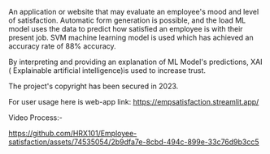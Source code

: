 An application or website that may evaluate an employee's mood and level of satisfaction. Automatic form generation is possible, and the load ML model uses the data to predict how satisfied an employee is with their present job. SVM machine learning model is used which  has achieved an accuracy rate of 88% accuracy.

By interpreting and providing an explanation of ML Model's predictions, XAI ( Explainable artificial intelligence)is used to increase trust.

The project's copyright has been secured in 2023.


For user usage here is web-app link: https://empsatisfaction.streamlit.app/

Video Process:- 


https://github.com/HRX101/Employee-satisfaction/assets/74535054/2b9dfa7e-8cbd-494c-899e-33c76d9b3cc5

